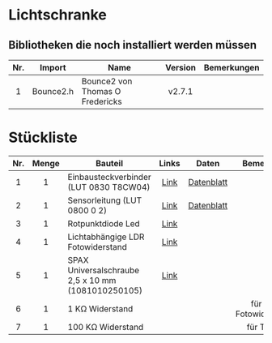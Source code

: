 # Lichtschranke

## Bibliotheken die noch installiert werden müssen
| Nr. | Import                  |                    Name                     | Version |     Bemerkungen   |
|:---:| :---:                   |---------------------------------------------|  :---:  |        :---:      |
|  1  | Bounce2.h               | Bounce2 von Thomas O Fredericks             | v2.7.1  |                   |


# Stückliste

| Nr. | Menge |         Bauteil                                     |                    Links                                                                                                |                                                      Daten                          |       Bemerkung          |
|:---:| :---: |-----------------------------------------------------|                    :---:                                                                                                |                                                      :---:                          |         :---:            |
|  1  |   1   | Einbausteckverbinder (LUT 0830 T8CW04)              | [Link](https://www.reichelt.de/ch/de/einbausteckverbinder-m8-4-pol-stecker-0-5-m-lut-0830-t8cw04-p223100.html?&nbc=1)   | [Datenblatt](https://cdn-reichelt.de/documents/datenblatt/C152/0830_T8CW_.pdf)      |                          |
|  2  |   1   | Sensorleitung (LUT 0800 0 2)                        | [Link](https://www.reichelt.de/ch/de/sensorleitung-m8-4-pol-ku-offenes-ende-2-m-lut-0800-0-2-p223058.html?&nbc=1)       | [Datenblatt](https://cdn-reichelt.de/documents/datenblatt/C152/0800_0_.pdf)         |                          |
|  3  |   1   | Rotpunktdiode Led                                   | [Link](https://www.amazon.de/dp/B09L4WRB1Q)                                                                             |                                                                                     |                          |
|  4  |   1   | Lichtabhängige LDR Fotowiderstand                   | [Link](https://www.amazon.de/dp/B00NXW9WZ6)                                                                             |                                                                                     |                          |
|  5  |   1   | SPAX Universalschraube 2,5 x 10 mm (1081010250105)  | [Link](https://www.amazon.de/dp/B007259RFU)                                                                             |                                                                                     |                          |
|  6  |   1   | 1 KΩ Widerstand                                     |                                                                                                                         |                                                                                     |  für LDR Fotowiderstand  |  
|  7  |   1   | 100 KΩ Widerstand                                   |                                                                                                                         |                                                                                     |  für Taster              |  
